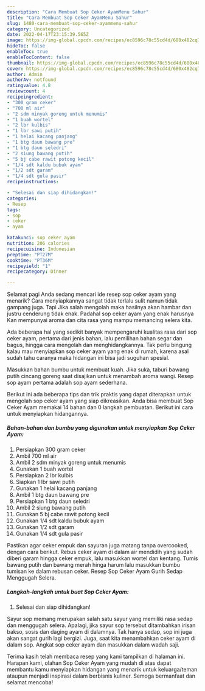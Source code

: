 ```yaml
---
description: "Cara Membuat Sop Ceker AyamMenu Sahur"
title: "Cara Membuat Sop Ceker AyamMenu Sahur"
slug: 1480-cara-membuat-sop-ceker-ayammenu-sahur
category: Uncategorized
date: 2022-04-17T23:15:39.565Z
image: https://img-global.cpcdn.com/recipes/ec8596c78c55cd4d/680x482cq70/sop-ceker-ayam-foto-resep-utama.jpg
hideToc: false
enableToc: true
enableTocContent: false
thumbnail: https://img-global.cpcdn.com/recipes/ec8596c78c55cd4d/680x482cq70/sop-ceker-ayam-foto-resep-utama.jpg
cover: https://img-global.cpcdn.com/recipes/ec8596c78c55cd4d/680x482cq70/sop-ceker-ayam-foto-resep-utama.jpg
author: Admin
authorAv: notfound
ratingvalue: 4.8
reviewcount: 4
recipeingredient:
- "300 gram ceker"
- "700 ml air"
- "2 sdm minyak goreng untuk menumis"
- "1 buah wortel"
- "2 lbr kulbis"
- "1 lbr sawi putih"
- "1 helai kacang panjang"
- "1 btg daun bawang pre"
- "1 btg daun seledri"
- "2 siung bawang putih"
- "5 bj cabe rawit potong kecil"
- "1/4 sdt kaldu bubuk ayam"
- "1/2 sdt garam"
- "1/4 sdt gula pasir"
recipeinstructions:

- "Selesai dan siap dihidangkan!"
categories:
- Resep
tags:
- sop
- ceker
- ayam

katakunci: sop ceker ayam 
nutrition: 206 calories
recipecuisine: Indonesian
preptime: "PT27M"
cooktime: "PT36M"
recipeyield: "1"
recipecategory: Dinner

---
```



Selamat pagi Anda sedang mencari ide resep sop ceker ayam yang menarik? Cara menyiapkannya sangat tidak terlalu sulit namun tidak gampang juga. Tapi Jika salah mengolah maka hasilnya akan hambar dan justru cenderung tidak enak. Padahal sop ceker ayam yang enak harusnya Kan mempunyai aroma dan cita rasa yang mampu memancing selera kita.


Ada beberapa hal yang sedikit banyak mempengaruhi kualitas rasa dari sop ceker ayam, pertama dari jenis bahan, lalu pemilihan bahan segar dan bagus, hingga cara mengolah dan menghidangkannya. Tak perlu bingung kalau mau menyiapkan sop ceker ayam yang enak di rumah, karena asal sudah tahu caranya maka hidangan ini bisa jadi suguhan spesial.

Masukkan bahan bumbu untuk membuat kuah. Jika suka, taburi bawang putih cincang goreng saat disajikan untuk menambah aroma wangi. Resep sop ayam pertama adalah sop ayam sederhana.


Berikut ini ada beberapa tips dan trik praktis yang dapat diterapkan untuk mengolah sop ceker ayam yang siap dikreasikan. Anda bisa membuat Sop Ceker Ayam memakai 14 bahan dan 0 langkah pembuatan. Berikut ini cara untuk menyiapkan hidangannya.

<!--inarticleads1-->

##### Bahan-bahan dan bumbu yang digunakan untuk menyiapkan Sop Ceker Ayam:

1. Persiapkan 300 gram ceker
1. Ambil 700 ml air
1. Ambil 2 sdm minyak goreng untuk menumis
1. Gunakan 1 buah wortel
1. Persiapkan 2 lbr kulbis
1. Siapkan 1 lbr sawi putih
1. Gunakan 1 helai kacang panjang
1. Ambil 1 btg daun bawang pre
1. Persiapkan 1 btg daun seledri
1. Ambil 2 siung bawang putih
1. Gunakan 5 bj cabe rawit potong kecil
1. Gunakan 1/4 sdt kaldu bubuk ayam
1. Gunakan 1/2 sdt garam
1. Gunakan 1/4 sdt gula pasir


Pastikan agar ceker empuk dan sayuran juga matang tanpa overcooked, dengan cara berikut. Rebus ceker ayam di dalam air mendidih yang sudah diberi garam hingga ceker empuk, lalu masukkan wortel dan kentang. Tumis bawang putih dan bawang merah hinga harum lalu masukkan bumbu tumisan ke dalam rebusan ceker. Resep Sop Ceker Ayam Gurih Sedap Menggugah Selera. 

<!--inarticleads2-->

##### Langkah-langkah untuk buat Sop Ceker Ayam:


1. Selesai dan siap dihidangkan!

Sayur sop memang merupakan salah satu sayur yang memiliki rasa sedap dan menggugah selera. Apalagi, jika sayur sop tersebut ditambahkan irisan bakso, sosis dan daging ayam di dalamnya. Tak hanya sedap, sop ini juga akan sangat gurih lagi bergizi. Juga, saat kita menambahkan ceker ayam di dalam sop. Angkat sop ceker ayam dan masukkan dalam wadah saji. 

Terima kasih telah membaca resep yang kami tampilkan di halaman ini. Harapan kami, olahan Sop Ceker Ayam yang mudah di atas dapat membantu kamu menyiapkan hidangan yang menarik untuk keluarga/teman ataupun menjadi inspirasi dalam berbisnis kuliner. Semoga bermanfaat dan selamat mencoba!
